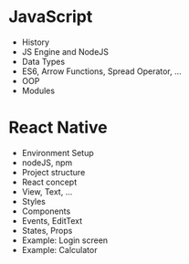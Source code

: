 # JavaScript
- History
- JS Engine and NodeJS
- Data Types
- ES6, Arrow Functions, Spread Operator, ...
- OOP
- Modules
   
# React Native
- Environment Setup
- nodeJS, npm
- Project structure
- React concept
- View, Text, ...
- Styles
- Components
- Events, EditText
- States, Props
- Example: Login screen
- Example: Calculator